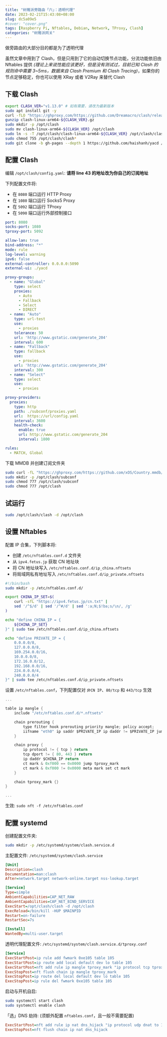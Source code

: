 ```yaml
---
title: "树莓派旁路由「六」：透明代理"
date: 2023-02-21T15:43:08+08:00
slug: dc5a09e5
#cover: "cover.png"
tags: [Raspberry Pi, Nftables, Debian, Network, TProxy, Clash]
categories: "树莓派网关"
---
```


做旁路由的大部分目的都是为了透明代理

虽然文章中用到了 Clash，但是只用到了它的自动切换节点功能，分流功能依旧由 Nftables 提供 *(理论上来说性能应该更好，但是没有测试过，目前已知 Clash 的规则命中需要 3~5ms，数据来自 Clash Premium 和 Clash Tracing)*，如果你的节点足够稳定，你也可以使用 XRay 或者 V2Ray 来替代 Clash

<!--more-->

## 下载 Clash

```bash
export CLASH_VER="v1.13.0" # 如有需要，请改为最新版本
sudo apt install git -y
curl -fLO "https://ghproxy.com/https://github.com/Dreamacro/clash/releases/download/${CLASH_VER}/clash-linux-arm64-${CLASH_VER}.gz"
gunzip clash-linux-arm64-${CLASH_VER}.gz
sudo mkdir -p /opt/clash
sudo mv clash-linux-arm64-${CLASH_VER} /opt/clash
sudo ln -s -T /opt/clash/clash-linux-arm64-${CLASH_VER} /opt/clash/clash
sudo chmod 755 /opt/clash/clash*
sudo git clone -b gh-pages --depth 1 https://github.com/haishanh/yacd /opt/clash/yacd
```

## 配置 Clash

编辑 `/opt/clash/config.yaml`: **请将 line 43 的地址改为你自己的订阅地址**

下列配置文件将:

- 在 `8080` 端口运行 HTTP Proxy
- 在 `1080` 端口运行 Socks5 Proxy
- 在 `5092` 端口运行 TProxy
- 在 `5090` 端口运行外部控制接口

```yaml
port: 8080
socks-port: 1080
tproxy-port: 5092

allow-lan: true
bind-address: "*"
mode: rule
log-level: warning
ipv6: false
external-controller: 0.0.0.0:5090
external-ui: ./yacd

proxy-groups:
  - name: "Global"
    type: select
    proxies:
      - Auto
      - Fallback
      - Select
      - DIRECT
  - name: "Auto"
    type: url-test
    use:
      - proxies
    tolerance: 50
    url: 'http://www.gstatic.com/generate_204'
    interval: 600
  - name: "Fallback"
    type: fallback
    use:
      - proxies
    url: 'http://www.gstatic.com/generate_204'
    interval: 300
  - name: "Select"
    type: select
    use:
      - proxies

proxy-providers:
  proxies:
    type: http
    path: ./subconf/proxies.yaml
    url:  https://url/config.yaml
    interval: 3600
    health-check:
      enable: true
      url: http://www.gstatic.com/generate_204
      interval: 1800

rules:
  - MATCH, Global
```

下载 MMDB 并创建订阅文件夹

```bash
sudo curl -fL "https://ghproxy.com/https://github.com/xOS/Country.mmdb/releases/latest/download/Country.mmdb" -o /opt/clash/Country.mmdb
sudo mkdir -p /opt/clash/subconf
sudo chmod 777 /opt/clash/subconf
sudo chmod 777 /opt/clash
```

## 试运行

```bash
sudo /opt/clash/clash -d /opt/clash
```

## 设置 Nftables

配置 IP 合集，下列脚本将:

- 创建 `/etc/nftables.conf.d` 文件夹
- 从 `ipv4.fetus.jp` 获取 CN 地址块
- 将 CN 地址块写入 `/etc/nftables.conf.d/ip_china.nftsets`
- 将局域网私有地址写入 `/etc/nftables.conf.d/ip_private.nftsets`

```bash
#!/bin/bash
sudo mkdir -p /etc/nftables.conf.d/

export CHINA_IP_SET=$(
    curl -sfL "https://ipv4.fetus.jp/cn.txt" | 
    sed '/^$/d' | sed '/^#/d' | sed ':a;N;$!ba;s/\n/, /g'
)

echo "define CHINA_IP = {
    ${CHINA_IP_SET}
}" | sudo tee /etc/nftables.conf.d/ip_china.nftsets

echo "define PRIVATE_IP = {
    0.0.0.0/8,
    127.0.0.0/8,
    169.254.0.0/16,
    10.0.0.0/8,
    172.16.0.0/12,
    192.168.0.0/16,
    224.0.0.0/4,
    240.0.0.0/4
}" | sudo tee /etc/nftables.conf.d/ip_private.nftsets
```

设置 `/etc/nftables.conf`，下列配置仅对 `非CN IP`、`80/tcp` 和 `443/tcp` 生效

```groovy
...

table ip mangle {
    include "/etc/nftables.conf.d/*.nftsets"

    chain prerouting {
        type filter hook prerouting priority mangle; policy accept;
        iifname "eth0" ip saddr $PRIVATE_IP ip daddr != $PRIVATE_IP jump proxy
    }

    chain proxy {
        ip protocol != { tcp } return
        tcp dport != { 80, 443 } return
        ip daddr $CHINA_IP return
        ct mark & 0xf000 == 0x0000 jump tproxy_mark
        ct mark & 0xf000 != 0x0000 meta mark set ct mark
    }

    chain tproxy_mark {}
}

...
```

生效: `sudo nft -f /etc/nftables.conf`

## 配置 systemd

创建配置文件夹:

```bash
sudo mkdir -p /etc/systemd/system/clash.service.d
```

主配置文件: `/etc/systemd/system/clash.service`

```ini
[Unit]
Description=clash
Documentation=man:clash
After=network.target network-online.target nss-lookup.target

[Service]
Type=simple
AmbientCapabilities=CAP_NET_RAW
AmbientCapabilities=CAP_NET_BIND_SERVICE
ExecStart=/opt/clash/clash -d /opt/clash
ExecReload=/bin/kill -HUP $MAINPID
Restart=on-failure
RestartSec=7s

[Install]
WantedBy=multi-user.target
```

透明代理配置文件: `/etc/systemd/system/clash.service.d/tproxy.conf`

```ini
[Service]
ExecStartPost=ip rule add fwmark 0xe105 table 105
ExecStartPost=ip route add local default dev lo table 105
ExecStartPost=nft add rule ip mangle tproxy_mark "ip protocol tcp tproxy to :5092 ct mark set 0xe105"
ExecStopPost=nft flush chain ip mangle tproxy_mark
ExecStopPost=ip route del local default dev lo table 105
ExecStopPost=ip rule del fwmark 0xe105 table 105
```

启动与开机自启:

```bash
sudo systemctl start clash
sudo systemctl enable clash
```

「选」DNS 劫持: (须额外配置 `nftables.conf`，且一般不需要配置)

```ini
ExecStartPost=nft add rule ip nat dns_hijack "ip protocol udp dnat to 172.24.0.1:5053"
ExecStopPost=nft flush chain ip nat dns_hijack
```
